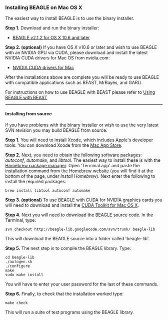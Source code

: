 ### Installing BEAGLE on Mac OS X ###
The easiest way to install BEAGLE is to use the binary installer.

**Step 1.** Download and run the binary installer:
  * [BEAGLE v2.1.2 for OS X 10.6 and later](https://www.dropbox.com/s/we3mryobwqwmbgg/BEAGLE-2.1.2.pkg)

**Step 2. (optional)** If you have OS X v10.6 or later and wish to use BEAGLE with an NVIDIA GPU via CUDA, please download and install the latest NVIDIA CUDA drivers for Mac OS from nvidia.com:
  * [NVIDIA CUDA drivers for Mac](http://www.nvidia.com/object/mac-driver-archive.html)

After the installations above are complete you will be ready to use BEAGLE with compatible applications such as BEAST, MrBayes, and GARLI.

For instructions on how to use BEAGLE with BEAST please refer to [Using BEAGLE with BEAST](http://beast.bio.ed.ac.uk/BEAGLE)


---


#### Installing from source ####
If you have problems with the binary installer or wish to use the very latest SVN revision you may build BEAGLE from source.

**Step 1.** You will need to install Xcode, which includes Apple's developer tools. You can download Xcode from the [Mac App Store](https://itunes.apple.com/us/app/xcode/id497799835).

**Step 2.** Next, you need to obtain the following software packages: _autoconf_, _automake_, and _libtool_. The easiest way to install these is with the [Homebrew package manager](http://brew.sh). Open 'Terminal.app' and paste the installation command from the [Homebrew website](http://brew.sh) (you will find it at the bottom of the page, under _Install Homebrew_). Next enter the following to install the required packages:
```
brew install libtool autoconf automake
```

**Step 3. (optional)** To use BEAGLE with CUDA for NVIDIA graphics cards you will need to download and install the [CUDA Toolkit for Mac OS X](https://developer.nvidia.com/cuda-downloads).

**Step 4.** Next you will need to download the BEAGLE source code. In the Terminal, type:
```
svn checkout http://beagle-lib.googlecode.com/svn/trunk/ beagle-lib
```
This will download the BEAGLE source into a folder called 'beagle-lib'.

**Step 5.** The next step is to compile the BEAGLE library. Type:
```
cd beagle-lib
./autogen.sh
./configure
make
sudo make install
```
You will have to enter your user password for the last of these commands.

**Step 6.** Finally, to check that the installation worked type:
```
make check
```
This will run a suite of test programs using the BEAGLE library.